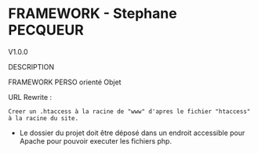 FRAMEWORK - Stephane PECQUEUR
==========

V1.0.0

DESCRIPTION

FRAMEWORK PERSO orienté Objet




URL Rewrite :

	Creer un .htaccess à la racine de "www" d'apres le fichier "htaccess" à la racine du site.



* Le dossier du projet doit être déposé dans un endroit accessible pour Apache pour pouvoir executer les fichiers php.


